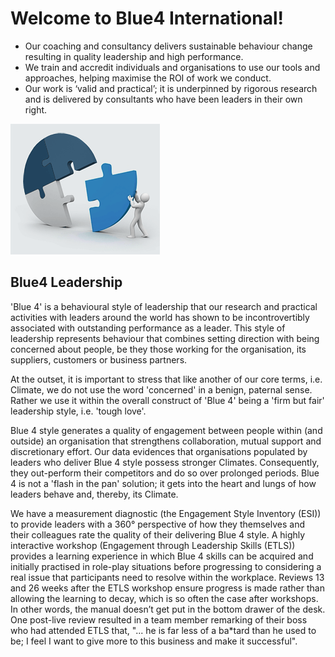 # Welcome to Blue4 International!

+ Our coaching and consultancy delivers sustainable behaviour change resulting in quality leadership and high performance.
+ We train and accredit individuals and organisations to use our tools and approaches, helping maximise the ROI of work we conduct.
+ Our work is ‘valid and practical’; it is underpinned by rigorous research and is delivered by consultants who have been leaders in their own right.

![Quadrant Man](images/Quadrant-Man.gif)

## Blue4 Leadership
'Blue 4' is a behavioural style of leadership that our research and practical activities with leaders around the world has shown to be incontrovertibly associated with outstanding performance as a leader. This style of leadership represents behaviour that combines setting direction with being concerned about people, be they those working for the organisation, its suppliers, customers or business partners.

At the outset, it is important to stress that like another of our core terms, i.e. Climate, we do not use the word 'concerned' in a benign, paternal sense. Rather we use it within the overall construct of 'Blue 4' being a 'firm but fair' leadership style, i.e. 'tough love'.

Blue 4 style generates a quality of engagement between people within (and outside) an organisation that strengthens collaboration, mutual support and discretionary effort. Our data evidences that organisations populated by leaders who deliver Blue 4 style possess stronger Climates. Consequently, they out-perform their competitors and do so over prolonged periods. Blue 4 is not a 'flash in the pan' solution; it gets into the heart and lungs of how leaders behave and, thereby, its Climate.

We have a measurement diagnostic (the Engagement Style Inventory (ESI)) to provide leaders with a 360° perspective of how they themselves and their colleagues rate the quality of their delivering Blue 4 style. A highly interactive workshop (Engagement through Leadership Skills (ETLS)) provides a learning experience in which Blue 4 skills can be acquired and initially practised in role-play situations before progressing to considering a real issue that participants need to resolve within the workplace. Reviews 13 and 26 weeks after the ETLS workshop ensure progress is made rather than allowing the learning to decay, which is so often the case after workshops. In other words, the manual doesn’t get put in the bottom drawer of the desk. One post-live review resulted in a team member remarking of their boss who had attended ETLS that, "... he is far less of a ba*tard than he used to be; I feel I want to give more to this business and make it successful".

